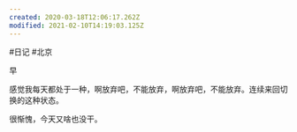 ```yaml
---
created: 2020-03-18T12:06:17.262Z
modified: 2021-02-10T14:19:03.125Z
---
```

#日记 #北京 

<!-- @timer "date":"Mon Feb 17 2020 09:22:32 GMT+0800 (CST)" -->

早

<!-- @timer "date":"Mon Feb 17 2020 10:27:38 GMT+0800 (CST)","duration":"about 1 hour" -->

感觉我每天都处于一种，啊放弃吧，不能放弃，啊放弃吧，不能放弃。连续来回切换的这种状态。

<!-- @timer "date":"Mon Feb 17 2020 23:37:50 GMT+0800 (CST)","duration":"about 13 hours" -->

很惭愧，今天又啥也没干。
